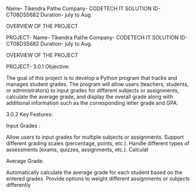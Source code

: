 Name- Tikendra Pathe Company- CODETECH IT SOLUTION ID- CT08DS5682 Duration- july to Aug.

OVERVIEW OF THE PROJECT

PROJECT- Name- Tikendra Pathe Company- CODETECH IT SOLUTION ID- CT08DS5682 Duration- july to Aug.

OVERVIEW OF THE PROJECT

PROJECT- 3.0.1 Objective:

The goal of this project is to develop a Python program that tracks and manages student grades. The
program will allow users (teachers, students, or administrators) to input grades for different subjects or
assignments, calculate the average grade, and display the overall grade along with additional information
such as the corresponding letter grade and GPA.

3.0.2 Key Features:

Input Grades :

Allow users to input grades for multiple subjects or assignments. Support different grading scales (percentage, points, etc.). Handle different types of assessments (exams, quizzes, assignments, etc.). Calculat

Average Grade:

Automatically calculate the average grade for each student based on the entered
grades. Provide options to weight different assignments or subjects differently
